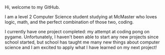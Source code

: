 Hi, welcome to my GitHub.

I am a level 2 Computer Science student studying at McMaster who loves logic, math, and the perfect combination of those two, coding.

I currently have one project completed: my attempt at coding pong on pygame. Unfortunately, I haven't been able to start any new projects since school started, but school has taught me many new things about computer science and I am excited to apply what I have learned on my next project!
